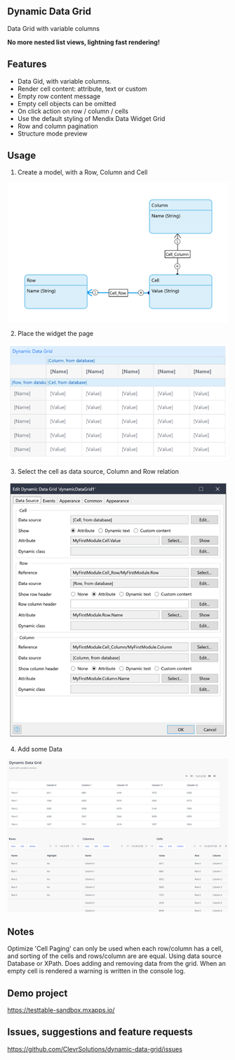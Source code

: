 ## Dynamic Data Grid
Data Grid with variable columns

**No more nested list views, lightning fast rendering!**

## Features
- Data Gid, with variable columns.
- Render cell content: attribute, text or custom
- Empty row content message
- Empty cell objects can be omitted
- On click action on row / column / cells
- Use the default styling of Mendix Data Widget Grid
- Row and column pagination
- Structure mode preview

## Usage
1. Create a model, with a Row, Column and Cell

![Domain model](assets/model.png)

2. Place the widget the page

![widget on page](assets/widget.png)

3. Select the cell as data source, Column and Row relation

![widget properties](assets/properties.png)

4. Add some Data

![widget properties](assets/web.png)

## Notes
Optimize 'Cell Paging' can only be used when each row/column has a cell, and sorting of the cells and rows/column are are equal. Using data source Database or XPath. Does adding and removing data from the grid.
When an empty cell is rendered a warning is written in the console log.

## Demo project
https://testtable-sandbox.mxapps.io/

## Issues, suggestions and feature requests
https://github.com/ClevrSolutions/dynamic-data-grid/issues

